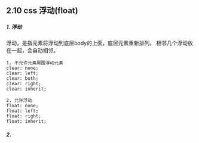 ## 2.10 css 浮动(float)

##### 1. 浮动
浮动，是指元素将浮动到底层body的上面，底层元素重新排列。
相邻几个浮动放在一起，会自动相邻。

```
1. 不允许元素周围浮动元素
clear: none;
clear: left;
clear: both;
clear: right;
clear: inherit;

2. 允许浮动
float: none;
float: left;
float: right;
float: inherit;

```


##### 2. 